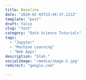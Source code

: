 ```yaml
---
title: Baseline
date: "2020-02-03T23:46:37.121Z"
template: "post"
draft: false
slug: "test"
category: "Data Science Tutorials"
tags:
  - "Jupyter"
  - "Machine Learning"
  - "Web Apps"
description: "blah."
socialImage: "/media/image-2.jpg"
redirect: "google.com"

---
```


